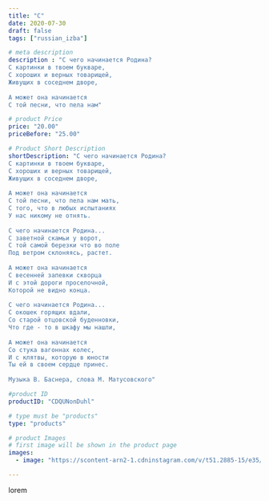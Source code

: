 ```yaml
---
title: "С"
date: 2020-07-30
draft: false
tags: ["russian_izba"]

# meta description
description : "С чего начинается Родина?
С картинки в твоем букваре,
С хороших и верных товарищей,
Живущих в соседнем дворе,
⠀
А может она начинается
С той песни, что пела нам"

# product Price
price: "20.00"
priceBefore: "25.00"

# Product Short Description
shortDescription: "С чего начинается Родина?
С картинки в твоем букваре,
С хороших и верных товарищей,
Живущих в соседнем дворе,
⠀
А может она начинается
С той песни, что пела нам мать,
С того, что в любых испытаниях
У нас никому не отнять.
⠀
С чего начинается Родина...
С заветной скамьи у ворот,
С той самой березки что во поле
Под ветром склоняясь, растет.
⠀
А может она начинается
С весенней запевки скворца
И с этой дороги проселочной,
Которой не видно конца.
⠀
С чего начинается Родина...
С окошек горящих вдали,
Со старой отцовской буденновки,
Что где - то в шкафу мы нашли,
⠀
А может она начинается
Со стука вагоннах колес,
И с клятвы, которую в юности
Ты ей в своем сердце принес.
⠀
Музыка В. Баснера, слова М. Матусовского"

#product ID
productID: "CDQUNonDuhl"

# type must be "products"
type: "products"

# product Images
# first image will be shown in the product page
images:
  - image: "https://scontent-arn2-1.cdninstagram.com/v/t51.2885-15/e35/116246983_159512558999296_2760112134643569148_n.jpg?_nc_ht=scontent-arn2-1.cdninstagram.com&_nc_cat=104&_nc_ohc=ScFC3XO3RVoAX8MWYfL&se=7&tp=1&oh=dfc25fb9542c28bb21195fdfa5c702f3&oe=604FE856&ig_cache_key=MjM2NDQ3ODcwMjI1Nzg5MTQyOQ%3D%3D.2"

---
```

lorem

